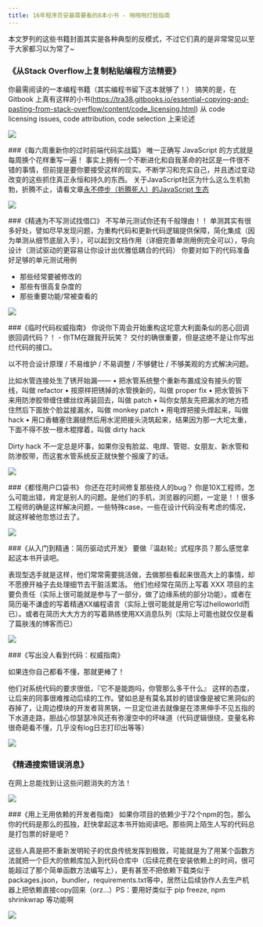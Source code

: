 ```yaml
---
title: 16年程序员安最需要看的8本小书 - 啪啪啪打脸指南
---
```


本文罗列的这些书籍封面其实是各种典型的反模式，不过它们真的是非常常见以至于大家都习以为常了~

### 《从Stack Overflow上复制粘贴编程方法精要》
你最需阅读的一本编程书籍（其实编程书留下这本就够了！）
搞笑的是，在 Gitbook 上真有这样的小书(https://tra38.gitbooks.io/essential-copying-and-pasting-from-stack-overflow/content/code_licensing.html) 从 code licensing issues, code attribution, code selection 上来论述

![](media/14596281729640.jpg)



###《每六周重新你的过时前端代码实战篇》
唯一正确写 JavaScript 的方式就是每周换个花样重写一遍！
事实上拥有一个不断进化和自我革命的社区是一件很不错的事情，但前提是要你要接受这样的现实。不断学习和充实自己，并且透过变动改变的这些抓住真正永恒和持久的东西。
关于JavaScript社区为什么这么生机勃勃，折腾不止，请看文章[永不停步（折腾死人）的JavaScript 生态](https://github.com/gaohailang/blog/issues/17)

![](media/14596276092399.jpg)


###《精通为不写测试找借口》
不写单元测试你还有千般理由！！
单测其实有很多好处，譬如尽早发现问题，为重构代码和更新代码逻辑提供保障，简化集成（因为单测从细节底层入手），可以起到文档作用（详细完善单测用例完全可以），导向设计（测试驱动的更容易让你设计出优雅低耦合的代码）
你要对如下的代码准备好足够的单元测试用例

- 那些经常要被修改的
- 那些有很高复杂度的
- 那些重要功能/常被查看的

![](media/14596276657654.jpg)



###《临时代码权威指南》
你说你下周会开始重构这坨意大利面条似的恶心回调嵌回调代码？！ - 你TM在跟我开玩笑？
交付的确很重要，但是这绝不是让你写出烂代码的接口。

以不符合设计原理 / 不易维护 / 不易调整 / 不够健壮 / 不够美观的方式解决问题。

比如水管连接处生了锈开始漏——
 • 把水管系统整个重新布置成没有接头的管线，叫做 refactor
 • 按原样把锈掉的水管换新的，叫做 proper fix
 • 把水管拆下来用防渗胶带缠住螺丝纹再装回去，叫做 patch
 • 叫你女朋友先把漏水的地方捂住然后下面放个脸盆接漏水，叫做 monkey patch
 • 用电焊把接头焊起来，叫做 hack
 • 用口香糖塞住漏缝然后用水泥把接头浇筑起来，结果因为那一大坨太重，下面不得不放一根木棍撑着，叫做 dirty hack

Dirty hack 不一定总是坏事，如果你没有脸盆、电焊、管钳、女朋友、新水管和防渗胶带，而这套水管系统反正就快整个报废了的话。

![](media/14596276835991.jpg)



###《都怪用户口袋书》
你还在花时间修复那些挠人的bug？
你是10X工程师，怎么可能出错，肯定是别人的问题。是他们的手机，浏览器的问题，一定是！！很多工程师的确是这样解决问题，一些特殊case，一些在设计代码没有考虑的情况，就这样被他忽悠过去了。

![](media/14596277254080.jpg)


###《从入门到精通：简历驱动式开发》
要做『温赵轮』式程序员？那么感觉拿起这本书开读吧。

表现型选手就是这样，他们常常需要挑活做，去做那些看起来很高大上的事情，却不愿撩开袖子去处理细节去干脏活累活。
他们也经常在简历上写着 XXX 项目的主要负责任（实际上很可能就是参与了一部分，做了边缘系统的部分功能）。或者在简历毫不谦虚的写着精通XX编程语言（实际上很可能就是用它写过helloworld而已）。或者在简历大大方方的写着熟练使用XX消息队列（实际上可能也就仅仅是看了篇肤浅的博客而已）

![](media/14596280129574.jpg)


###《写出没人看到代码：权威指南》

如果连你自己都看不懂，那就更棒了！

他们对系统代码的要求很低，『它不是能跑吗，你管那么多干什么』
这样的态度，让后来的同事很难推动后续的工作。譬如总是有莫名其妙的错误像是被它黑洞似的吞掉了，让周边模块的开发者背黑锅，一旦定位进去就像是在漆黑伸手不见五指的下水道走路，胆战心惊瑟瑟冷风还有弥漫空中的坏味道（代码逻辑很绕，变量名称很奇葩看不懂，几乎没有log日志打印出等等）

![](media/14596280330050.jpg)



### 《精通搜索错误消息》

在网上总能找到让这些问题消失的方法！

![](media/14596822613255.jpg)


###《用上无用依赖的开发者指南》
如果你项目的依赖少于72个npm的包，那么你的代码是那么的孤独，赶快拿起这本书开始阅读吧。那些网上陌生人写的代码总是打包票的好是吧？

这些人真是把不重新发明轮子的优良传统发挥到极致，可能就是为了用某个函数方法就把一个巨大的依赖库加入到代码仓库中（后续花费在安装依赖上的时间，很可能超过了那个简单函数方法编写上），更有甚至不把依赖下载类似于 packages.json，bundler，requirements.txt等中，居然让后续协作人去生产机器上把依赖直接copy回来（orz...）PS：要用好类似于 pip freeze, npm shrinkwrap 等功能啊

![](media/14596277139997.jpg)
